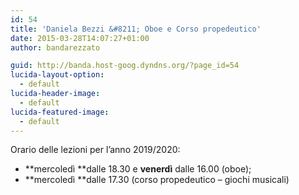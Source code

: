 ```yaml
---
id: 54
title: 'Daniela Bezzi &#8211; Oboe e Corso propedeutico'
date: 2015-03-28T14:07:27+01:00
author: bandarezzato

guid: http://banda.host-goog.dyndns.org/?page_id=54
lucida-layout-option:
  - default
lucida-header-image:
  - default
lucida-featured-image:
  - default
---
```

Orario delle lezioni per l&#8217;anno 2019/2020:

  * **mercoledì&nbsp;**dalle 18.30&nbsp;e **venerdì** dalle 16.00 (oboe);&nbsp;
  * **mercoledì&nbsp;**dalle 17.30 (corso propedeutico &#8211; giochi musicali)&nbsp;